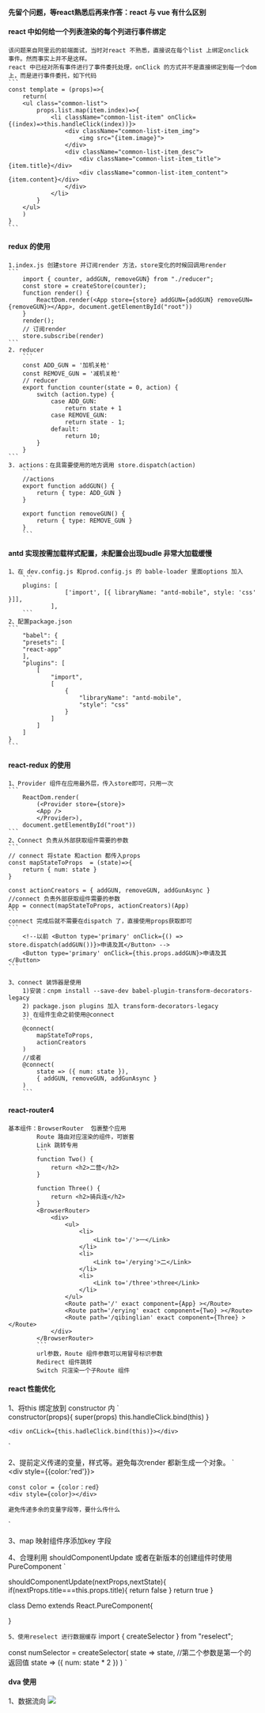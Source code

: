 #### 先留个问题，等react熟悉后再来作答：react 与 vue 有什么区别

#### react 中如何给一个列表渲染的每个列进行事件绑定  
	该问题来自阿里云的前端面试，当时对react 不熟悉，直接说在每个list 上绑定onclick 事件。然而事实上并不是这样。
	react 中已经对所有事件进行了事件委托处理，onClick 的方式并不是直接绑定到每一个dom上，而是进行事件委托，如下代码
	```
	const template = (props)=>{
		return(
		<ul class="common-list">
			props.list.map(item.index)=>{
				<li className="common-list-item" onClick={(index)=>this.handleClick(index))}>
					<div className="common-list-item_img">
						<img src="{item.image}">
					</div>
					<div className="common-list-item_desc">
						<div className="common-list-item_title">{item.title}</div>
						<div className="common-list-item_content">{item.content}</div>
					</div>
				</li>
			}
		</ul> 
		)
	}
	```
#### redux 的使用
	1.index.js 创建store 并订阅render 方法，store变化的时候回调用render
	```
		import { counter, addGUN, removeGUN} from "./reducer";
		const store = createStore(counter);
		function render() {
			ReactDom.render(<App store={store} addGUN={addGUN} removeGUN={removeGUN}></App>, document.getElementById("root"))
		}
		render();
		// 订阅render
		store.subscribe(render)
	```
	2. reducer 
		```
		const ADD_GUN = '加机关枪'
		const REMOVE_GUN = '减机关枪'
		// reducer
		export function counter(state = 0, action) {
			switch (action.type) {
				case ADD_GUN:
					return state + 1
				case REMOVE_GUN:
					return state - 1;
				default:
					return 10;
			}
		}
	```
	3. actions：在具需要使用的地方调用 store.dispatch(action)
		``` 
		//actions
		export function addGUN() {
			return { type: ADD_GUN }
		}

		export function removeGUN() {
			return { type: REMOVE_GUN }
		}
		```
	
#### antd 实现按需加载样式配置，未配置会出现budle 非常大加载缓慢
	1、在 dev.config.js 和prod.config.js 的 bable-loader 里面options 加入
		```  
		plugins: [
					['import', [{ libraryName: "antd-mobile", style: 'css' }]],
				],
		```
	2、配置package.json 
	```
		"babel": {
		"presets": [
		"react-app"
		],
		"plugins": [
			[
				"import",
				[
					{
						"libraryName": "antd-mobile",
						"style": "css"
					}
				]
			]
		]
	}
	```
#### react-redux 的使用
	1、Provider 组件在应用最外层，传入store即可，只用一次
	```
		ReactDom.render(
			(<Provider store={store}>
			<App />
			</Provider>), 
		document.getElementById("root"))
	```
	2、Connect 负责从外部获取组件需要的参数
	```
	// connect 将state 和action 都传入props
	const mapStateToProps  = (state)=>{
		return { num: state }
	}

	const actionCreators = { addGUN, removeGUN, addGunAsync }
	//connect 负责外部获取组件需要的参数
	App = connect(mapStateToProps, actionCreators)(App)
	```
	connect 完成后就不需要在dispatch 了，直接使用props获取即可
	```
		<!--以前 <Button type='primary' onClick={() => store.dispatch(addGUN())}>申请及其</Button> -->
		<Button type='primary' onClick={this.props.addGUN}>申请及其</Button>
	```

	3、connect 装饰器是使用
		1)安装：cnpm install --save-dev babel-plugin-transform-decorators-legacy
		2) package.json plugins 加入 transform-decorators-legacy
		3) 在组件生命之前使用@connect
		```
		@connect(
			mapStateToProps,
			actionCreators
		)
		//或者
		@connect(
			state => ({ num: state }),
			{ addGUN, removeGUN, addGunAsync }
		)
		```

#### react-router4
	基本组件：BrowserRouter  包裹整个应用
			Route 路由对应渲染的组件，可嵌套
			Link 跳转专用
			```
			function Two() {
				return <h2>二营</h2>
			}

			function Three() {
				return <h2>骑兵连</h2>
			}
			<BrowserRouter>
				<div>
					<ul>
						<li>
							<Link to='/'>一</Link>
						</li>
						<li>
							<Link to='/erying'>二</Link>
						</li>
						<li>
							<Link to='/three'>three</Link>
						</li>
					</ul>
					<Route path='/' exact component={App} ></Route>
					<Route path='/erying' exact component={Two} ></Route>
					<Route path='/qibinglian' exact component={Three} ></Route>
				</div>
			</BrowserRouter>
			```
			url参数，Route 组件参数可以用冒号标识参数
			Redirect 组件跳转
			Switch 只渲染一个子Route 组件



#### react 性能优化
1、将this 绑定放到 constructor 内
`	
constructor(props){
	super(props)
	this.handleClick.bind(this)
}
<!-- 这种每次render都会bind 一次，而在constructor 内就只会执行一次 -->
	<div onCLick={this.hadleClick.bind(this)}></div>
`

2、提前定义传递的变量，样式等。避免每次render 都新生成一个对象。
`	
	<div style={{color:'red'}}></div>
<!-- 推荐改为一下方式  -->
	const color = {color：red}
	<div style={color}></div>
`
避免传递多余的变量字段等，要什么传什么
`
<div title={...this.state}></div>
<!-- 应改为 -->
<div title={this.state.title}></div>
`

3、map 映射组件序添加key 字段

4、合理利用 shouldComponentUpdate 或者在新版本的创建组件时使用 PureComponent
`
<!-- 返回false 则不 render -->
shouldComponentUpdate(nextProps,nextState){
	if(nextProps.title===this.props.title){
		return false
	}
	return true
}

<!-- 如果组件只是根据传进来的值进行渲染，并没有内部的state ,使用PureComponent -->
class Demo extends React.PureComponent{

}

`
5、使用reselect 进行数据缓存
`
import { createSelector } from "reselect";

const numSelector = createSelector(
	state => state,
	//第二个参数是第一个的返回值
	state => ({ num: state * 2 })
)
`

#### dva 使用
1、数据流向
<img src='https://github.com/smxyzb/blog/blob/master/img/1205240-ff6493dbae42e16d.png'>